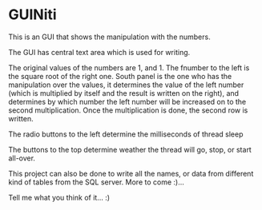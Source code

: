 # GUINiti

This is an GUI that shows the manipulation with the numbers.

The GUI has central text area which is used for writing.

The original values of the numbers are 1, and 1. The fnumber to the left is the square root of the right one.
South panel is the one who has the manipulation over the values, it determines the value of the left number
(which is multiplied by itself and the result is written on the right), and determines by which number the left number will be increased on to the second multiplication.
Once the multiplication is done, the second row is written.

The radio buttons to the left determine the milliseconds of thread sleep

The buttons to the top determine weather the thread will go, stop, or start all-over.

This project can also be done to write all the names, or data from different kind of tables from the SQL server. More to come :)...

Tell me what you think of it... :)

